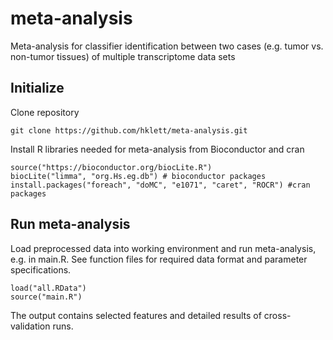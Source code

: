 # meta-analysis
Meta-analysis for classifier identification between two cases (e.g. tumor vs. non-tumor tissues) of multiple transcriptome data sets


## Initialize
Clone repository 
```
git clone https://github.com/hklett/meta-analysis.git
```

Install R libraries needed for meta-analysis from Bioconductor and cran

```
source("https://bioconductor.org/biocLite.R")
biocLite("limma", "org.Hs.eg.db") # bioconductor packages
install.packages("foreach", "doMC", "e1071", "caret", "ROCR") #cran packages
```

## Run meta-analysis
Load preprocessed data into working environment and run meta-analysis, e.g. in main.R. See function files for required data format and parameter specifications.

```
load("all.RData") 
source("main.R")
```

The output contains selected features and detailed results of cross-validation runs.